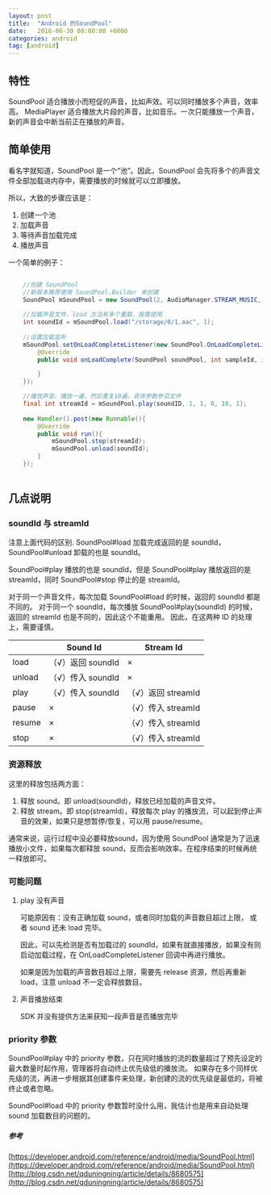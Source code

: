 ```yaml
---
layout: post
title:  "Android 的SoundPool"
date:   2016-06-30 08:00:00 +0800
categories: android
tag: [android]
---
```


## 特性

SoundPool 适合播放小而短促的声音，比如声效。可以同时播放多个声音，效率高。
MediaPlayer 适合播放大片段的声音，比如音乐。一次只能播放一个声音，新的声音会中断当前正在播放的声音。

## 简单使用

看名字就知道，SoundPool 是一个“池”。因此，SoundPool 会先将多个的声音文件全部加载进内存中，需要播放的时候就可以立即播放。

所以，大致的步骤应该是：

1. 创建一个池
2. 加载声音
3. 等待声音加载完成
4. 播放声音

一个简单的例子：

```java

    //创建 SoundPool
    //新版本推荐使用 SoundPool.Builder 来创建
    SoundPool mSoundPool = new SoundPool(2, AudioManager.STREAM_MUSIC, 0);
    
    //加载声音文件，load 方法有多个重载，按需使用
    int soundId = mSoundPool.load("/storage/0/1.aac", 1);
    
    //设置加载监听
    mSoundPool.setOnLoadCompleteListener(new SoundPool.OnLoadCompleteListener() {
        @Override
        public void onLoadComplete(SoundPool soundPool, int sampleId, int status) {

        }
    });

    //播放声音，播放一遍，然后重复10遍，具体参数参见文件
    final int streamId = mSoundPool.play(soundID, 1, 1, 0, 10, 1);
    
    new Handler().post(new Runnable(){
        @Override
        public void run(){
            mSoundPool.stop(streamId);
            mSoundPool.unload(soundId);
        }
    });
    
```

## 几点说明

### soundId 与 streamId

注意上面代码的区别. SoundPool#load 加载完成返回的是 soundId， SoundPool#unload 卸载的也是 soundId。

SoundPool#play 播放的也是 soundId，但是 SoundPool#play 播放返回的是 streamId，同时 SoundPool#stop 停止的是 streamId。

对于同一个声音文件，每次加载 SoundPool#load 的时候，返回的 soundId 都是不同的。
对于同一个 soundId，每次播放 SoundPool#play(soundId) 的时候，返回的 streamId 也是不同的，因此这个不能重用。
因此，在这两种 ID 的处理上，需要谨慎。

<table>
    <thead>
    <tr>
        <th></th><th>Sound Id</th><th>Stream Id</th>
    </tr>
    </thead>
    <tbody>
    <tr>
        <td>load</td><td>（√）返回 soundId</td><td>×</td>
    </tr>
    <tr>
        <td>unload</td><td>（√）传入 soundId</td><td>×</td>
    </tr>
    <tr>
        <td>play</td><td>（√）传入 soundId</td><td>（√）返回 streamId</td>
    </tr>
    <tr>
        <td>pause</td><td>×</td><td>（√）传入 streamId</td>
    </tr>
    <tr>
        <td>resume</td><td>×</td><td>（√）传入 streamId</td>
    </tr>
    <tr>
        <td>stop</td><td>×</td><td>（√）传入 streamId</td>
    </tr>
    </tbody>
</table>

### 资源释放
    
这里的释放包括两方面：

1. 释放 sound。即 unload(soundId)，释放已经加载的声音文件。
2. 释放 stream。即 stop(streamId)，释放每次 play 的播放流，可以起到停止声音的效果，如果只是想暂停/恢复，可以用 pause/resume。

通常来说，运行过程中没必要释放sound，因为使用 SoundPool 通常是为了迅速播放小文件，如果每次都释放 sound，反而会影响效率。在程序结束的时候再统一释放即可。

### 可能问题
 
1. play 没有声音
    
    可能原因有：没有正确加载 sound，或者同时加载的声音数目超过上限， 或者 sound 还未 load 完毕。
    
    因此，可以先检测是否有加载过的 soundId，如果有就直接播放，如果没有则启动加载过程，在 OnLoadCompleteListener 回调中再进行播放。
    
    如果是因为加载的声音数目超过上限，需要先 release 资源，然后再重新 load，注意 unload 不一定会释放数目。
    
    
2. 声音播放结束
    
    SDK 并没有提供方法来获知一段声音是否播放完毕

### priority 参数

SoundPool#play 中的 priority 参数，只在同时播放的流的数量超过了预先设定的最大数量时起作用，管理器将自动终止优先级低的播放流。
如果存在多个同样优先级的流，再进一步根据其创建事件来处理，新创建的流的优先级是最低的，将被终止或者忽略。

SoundPool#load 中的 priority 参数暂时没什么用，我估计也是用来自动处理 sound 加载数目的问题的。


##### 参考
[https://developer.android.com/reference/android/media/SoundPool.html](https://developer.android.com/reference/android/media/SoundPool.html)
[http://blog.csdn.net/qduningning/article/details/8680575](http://blog.csdn.net/qduningning/article/details/8680575)

